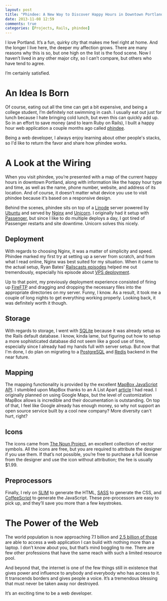 ```yaml
---
layout: post
title: "Phindee: A New Way to Discover Happy Hours in Downtown Portland"
date: 2013-11-08 12:59
comments: true
categories: [Projects, Rails, phindee]
---
```


I love Portland. It’s a fun, quirky city that makes me feel right at home. And the longer I live here, the deeper my affection grows. There are many reasons why this is so, but one high on the list is the food scene. Now I haven’t lived in any other major city, so I can’t compare, but others who have tend to agree. <!-- more -->

I’m certainly satisfied.

# An Idea Is Born

Of course, eating out all the time can get a bit expensive, and being a college student, I’m definitely not swimming in cash. I usually eat out just for lunch because I hate bringing cold lunch, but even this can quickly add up. So in an effort to save money (and to learn Ruby on Rails), I built a happy hour web application a couple months ago called [phindee](http://phindee.com/). 

Being a web developer, I always enjoy learning about other people's stacks, so I'd like to return the favor and share how phindee works.

# A Look at the Wiring

When you visit phindee, you’re presented with a map of the current happy hours in downtown Portland, along with information like the happy hour type and time, as well as the name, phone number, website, and address of its location. And of course, it doesn’t matter what device you use to visit phindee because it’s based on a responsive design.

Behind the scenes, phindee sits on top of a [Linode](http://linode.com/) server powered by [Ubuntu](http://www.ubuntu.com/) and served by [Nginx](http://nginx.org/) and [Unicorn](http://unicorn.bogomips.org/). I originally had it setup with [Passenger](https://www.phusionpassenger.com/), but since I like to do multiple deploys a day, I got tired of Passenger restarts and site downtime. Unicorn solves this nicely. 

## Deployment

With regards to choosing Nginx, it was a matter of simplicity and speed. Phindee marked my first try at setting up a server from scratch, and from what I read online, Nginx was best suited for my situation. When it came to the actual setup, Ryan Bates’ [Railscasts episodes](http://railscasts.com/) helped me out tremendously, especially his episode about [VPS deployment](http://railscasts.com/episodes/335-deploying-to-a-vps).

Up to that point, my previously deployment experience consisted of firing up [FireFTP](http://fireftp.net/) and dragging and dropping the necessary files into the appropriate directories on my server. Funny, I know. As a result, it took me a couple of long nights to get everything working properly. Looking back, it was definitely worth it though.

## Storage

With regards to storage, I went with [SQLite](http://www.sqlite.org/) because it was already setup as the Rails default database. I know, kinda lame, but figuring out how to setup a more sophisticated database did not seem like a good use of time, especially since I already had my hands full with server setup. But now that I'm done, I do plan on migrating to a [PostgreSQL](http://www.postgresql.org/) and [Redis](http://redis.io/) backend in the near future.

## Mapping

The mapping functionality is provided by the excellent [MapBox JavaScript API](https://www.mapbox.com/mapbox.js/). I stumbled upon MapBox thanks to an A List Apart [article](http://alistapart.com/article/hack-your-maps) I had read. I originally planned on using Google Maps, but the level of customization MapBox allows is incredible and their documentation is outstanding. On top of that, I feel like Google already has enough money, so why not support an open source service built by a cool new company? More diversity can't hurt, right?

## Icons

The icons came from [The Noun Project](http://thenounproject.com/), an excellent collection of vector symbols. All the icons are free, but you are required to attribute the designer if you use them. If that’s not possible, you’re free to purchase a full license from the designer and use the icon without attribution; the fee is usually $1.99.

## Preprocessors
Finally, I rely on [SLIM](http://slim-lang.com/) to generate the HTML, [SASS](http://sass-lang.com/) to generate the CSS, and [CoffeeScript](http://coffeescript.org/) to generate the JavaScript. These pre-processors are easy to pick up, and they’ll save you more than a few keystrokes.

# The Power of the Web

The world population is now approaching 7.1 billion and [2.5 billion of those](http://data.worldbank.org/indicator/IT.NET.USER.P2) are able to access a web application I can build with nothing more than a laptop. I don’t know about you, but that’s mind boggling to me. There are few other professions that have the same reach with such a limited resource pool.

And beyond that, the internet is one of the few things still in existence that gives power and influence to anybody and everybody who has access to it. It transcends borders and gives people a voice. It’s a tremendous blessing that must never be taken away nor destroyed.

It’s an exciting time to be a web developer.